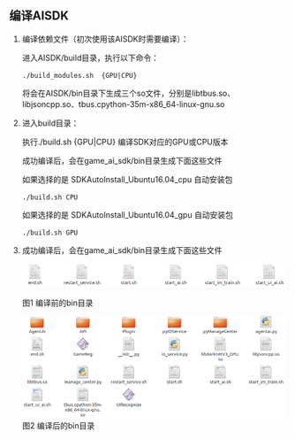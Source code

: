 ## 编译AISDK

1.  编译依赖文件（初次使用该AISDK时需要编译）：

	进入AISDK/build目录，执行以下命令：

	```
	./build_modules.sh  {GPU|CPU}
	```

	将会在AISDK/bin目录下生成三个so文件，分别是libtbus.so、libjsoncpp.so、tbus.cpython-35m-x86_64-linux-gnu.so

2.  进入build目录：

	执行./build.sh {GPU|CPU} 编译SDK对应的GPU或CPU版本

	成功编译后，会在game_ai_sdk/bin目录生成下面这些文件  

	如果选择的是 SDKAutoInstall_Ubuntu16.04_cpu 自动安装包
	
	```
	./build.sh CPU
	```

	如果选择的是 SDKAutoInstall_Ubuntu16.04_gpu 自动安装包
	
	```
	./build.sh GPU
	```

3.  成功编译后，会在game_ai_sdk/bin目录生成下面这些文件  

	![img](../img/2019-06-261-23-56img.png)
	
	​图1 编译前的bin目录
	
	![img](../img/2019-06-211-31-04img.png)                                                        
	图2 编译后的bin目录